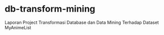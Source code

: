 # db-transform-mining
Laporan Project Transformasi Database dan Data Mining Terhadap Dataset MyAnimeList
